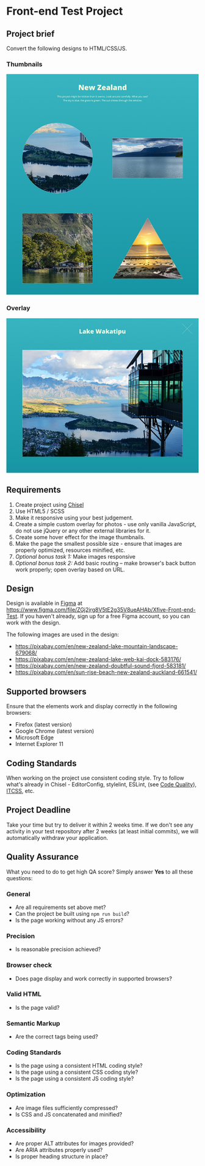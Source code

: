 Front-end Test Project
======================

## Project brief
Convert the following designs to HTML/CSS/JS.

### Thumbnails
![Xfive Front-end Test Thumbnails](xfive-front-end-test-thumbs.jpg)

### Overlay
![Xfive Front-end Test Overlay](xfive-front-end-test-overlay.jpg)

## Requirements
1. Create project using [Chisel](https://www.getchisel.co/)
2. Use HTML5 / SCSS
3. Make it responsive using your best judgement.
4. Create a simple custom overlay for photos - use only vanilla JavaScript, do not use jQuery or any other external libraries for it.
5. Create some hover effect for the image thumbnails.
6. Make the page the smallest possible size - ensure that images are properly optimized, resources minified, etc.
7. *Optional bonus task 1:* Make images responsive
8. *Optional bonus task 2:* Add basic routing – make browser's back button work properly; open overlay based on URL.

## Design
Design is available in [Figma](https://www.figma.com/) at https://www.figma.com/file/ZGj2jrg8V5tE2g35V8ueAHAb/Xfive-Front-end-Test. If you haven't already, sign up for a free Figma account, so you can work with the design.

The following images are used in the design:
 -  https://pixabay.com/en/new-zealand-lake-mountain-landscape-679068/
 -  https://pixabay.com/en/new-zealand-lake-web-kai-dock-583176/
 -  https://pixabay.com/en/new-zealand-doubtful-sound-fjord-583181/
 -  https://pixabay.com/en/sun-rise-beach-new-zealand-auckland-661541/

## Supported browsers
Ensure that the elements work and display correctly in the following browsers:

- Firefox (latest version)
- Google Chrome (latest version)
- Microsoft Edge
- Internet Explorer 11

## Coding Standards
When working on the project use consistent coding style. Try to follow what's already in Chisel - EditorConfig, stylelint, ESLint, (see [Code Quality](https://www.getchisel.co/docs/development/code-quality/)), [ITCSS](https://www.getchisel.co/docs/development/itcss/), etc.

## Project Deadline
Take your time but try to deliver it within 2 weeks time. If we don't see any activity in your test repository after 2 weeks (at least initial commits), we will automatically withdraw your application.

## Quality Assurance

What you need to do to get high QA score? Simply answer **Yes** to all these questions:

### General

- Are all requirements set above met?
- Can the project be built using `npm run build`?
- Is the page working without any JS errors?

### Precision

- Is reasonable precision achieved?

### Browser check

- Does page display and work correctly in supported browsers?

### Valid HTML

- Is the page valid?

### Semantic Markup

- Are the correct tags being used?

### Coding Standards

- Is the page using a consistent HTML coding style?
- Is the page using a consistent CSS coding style?
- Is the page using a consistent JS coding style?

### Optimization

- Are image files sufficiently compressed?
- Is CSS and JS concatenated and minified?

### Accessibility

- Are proper ALT attributes for images provided?
- Are ARIA attributes properly used?
- Is proper heading structure in place?
